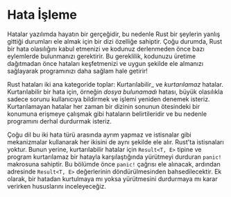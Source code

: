 # Hata İşleme

Hatalar yazılımda hayatın bir gerçeğidir, bu nedenle Rust bir şeylerin yanlış gittiği durumları ele almak için
bir dizi özelliğe sahiptir. Çoğu durumda, Rust
bir hata olasılığını kabul etmenizi ve
kodunuz derlenmeden önce bazı eylemlerde bulunmanızı gerektirir. Bu gereklilik,
kodunuzu üretime dağıtmadan önce
hataları keşfetmenizi ve uygun şekilde ele almanızı sağlayarak programınızı daha sağlam hale getirir!


Rust hataları iki ana kategoride toplar: Kurtarılabilir_ ve _kurtarılamaz_
hatalar. Kurtarılabilir bir hata için, örneğin _dosya bulunamadı_ hatası, büyük olasılıkla sadece
sorunu kullanıcıya bildirmek ve işlemi yeniden denemek isteriz.
Kurtarılamayan hatalar her zaman bir dizinin sonunun ötesindeki bir
konumuna erişmeye çalışmak gibi hataların belirtileridir ve bu nedenle
programını derhal durdurmak isteriz.

Çoğu dil bu iki hata türü arasında ayrım yapmaz ve istisnalar gibi mekanizmalar kullanarak
her ikisini de aynı şekilde ele alır. Rust'ta
istisnaları yoktur. Bunun yerine, kurtarılabilir hatalar için `Result<T, E>` tipine ve program
kurtarılamaz bir hatayla karşılaştığında yürütmeyi durduran
`panic!` makrosuna sahiptir. Bu bölümde önce `panic!` çağrısı ele alınacak, ardından
adresinde `Result<T, E>` değerlerinin döndürülmesinden bahsedilecektir. Ek olarak, bir hatadan kurtulmaya mı yoksa
yürütmesini durdurmaya mı karar verirken
hususlarını inceleyeceğiz.

